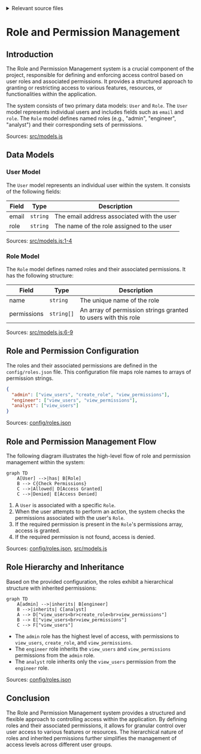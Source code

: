<details>
<summary>Relevant source files</summary>

The following files were used as context for generating this wiki page:

- [config/roles.json](https://github.com/agattani123/access-control-service/blob/main/config/roles.json)
- [src/models.js](https://github.com/agattani123/access-control-service/blob/main/src/models.js)

</details>

# Role and Permission Management

## Introduction

The Role and Permission Management system is a crucial component of the project, responsible for defining and enforcing access control based on user roles and associated permissions. It provides a structured approach to granting or restricting access to various features, resources, or functionalities within the application.

The system consists of two primary data models: `User` and `Role`. The `User` model represents individual users and includes fields such as `email` and `role`. The `Role` model defines named roles (e.g., "admin", "engineer", "analyst") and their corresponding sets of permissions.

Sources: [src/models.js](https://github.com/agattani123/access-control-service/blob/main/src/models.js)

## Data Models

### User Model

The `User` model represents an individual user within the system. It consists of the following fields:

| Field | Type     | Description                                |
|-------|----------|------------------------------------------|
| email | `string` | The email address associated with the user |
| role  | `string` | The name of the role assigned to the user  |

Sources: [src/models.js:1-4](https://github.com/agattani123/access-control-service/blob/main/src/models.js#L1-L4)

### Role Model

The `Role` model defines named roles and their associated permissions. It has the following structure:

| Field       | Type      | Description                                                  |
|-------------|-----------|--------------------------------------------------------------|
| name        | `string`  | The unique name of the role                                  |
| permissions | `string[]`| An array of permission strings granted to users with this role|

Sources: [src/models.js:6-9](https://github.com/agattani123/access-control-service/blob/main/src/models.js#L6-L9)

## Role and Permission Configuration

The roles and their associated permissions are defined in the `config/roles.json` file. This configuration file maps role names to arrays of permission strings.

```json
{
  "admin": ["view_users", "create_role", "view_permissions"],
  "engineer": ["view_users", "view_permissions"],
  "analyst": ["view_users"]
}
```

Sources: [config/roles.json](https://github.com/agattani123/access-control-service/blob/main/config/roles.json)

## Role and Permission Management Flow

The following diagram illustrates the high-level flow of role and permission management within the system:

```mermaid
graph TD
    A[User] -->|has| B[Role]
    B --> C{Check Permissions}
    C -->|Allowed| D[Access Granted]
    C -->|Denied| E[Access Denied]
```

1. A `User` is associated with a specific `Role`.
2. When the user attempts to perform an action, the system checks the permissions associated with the user's `Role`.
3. If the required permission is present in the `Role`'s permissions array, access is granted.
4. If the required permission is not found, access is denied.

Sources: [config/roles.json](https://github.com/agattani123/access-control-service/blob/main/config/roles.json), [src/models.js](https://github.com/agattani123/access-control-service/blob/main/src/models.js)

## Role Hierarchy and Inheritance

Based on the provided configuration, the roles exhibit a hierarchical structure with inherited permissions:

```mermaid
graph TD
    A[admin] -->|inherits| B[engineer]
    B -->|inherits| C[analyst]
    A --> D["view_users<br>create_role<br>view_permissions"]
    B --> E["view_users<br>view_permissions"]
    C --> F["view_users"]
```

- The `admin` role has the highest level of access, with permissions to `view_users`, `create_role`, and `view_permissions`.
- The `engineer` role inherits the `view_users` and `view_permissions` permissions from the `admin` role.
- The `analyst` role inherits only the `view_users` permission from the `engineer` role.

Sources: [config/roles.json](https://github.com/agattani123/access-control-service/blob/main/config/roles.json)

## Conclusion

The Role and Permission Management system provides a structured and flexible approach to controlling access within the application. By defining roles and their associated permissions, it allows for granular control over user access to various features or resources. The hierarchical nature of roles and inherited permissions further simplifies the management of access levels across different user groups.